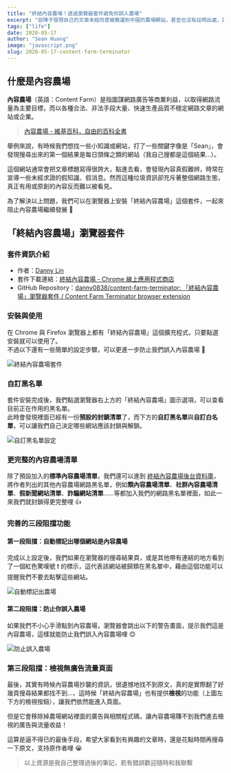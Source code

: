 ```yaml
---
title: "終結內容農場！透過瀏覽器套件避免你誤入農場"
excerpt: "前陣子發現自己的文章未經同意被搬運到中國的農場網站，甚至也沒有註明出處，讓我開始重視內容農場的問題，最近也發現了一個瀏覽器套件可以幫忙抵制內容農場發展，結果安裝後發現搜尋結果一堆農場哈哈。"
tags: ["life"]
date: 2020-05-17
author: "Sean Huang"
image: "javascript.png"
slug: 2020-05-17-content-farm-terminator
---
```


## 什麼是內容農場

**內容農場**（英語：Content Farm）是指圖謀網路廣告等商業利益，以取得網路流量為主要目標，而以各種合法、非法手段大量、快速生產品質不穩定網路文章的網站或企業。

> [內容農場 - 維基百科，自由的百科全書](https://zh.wikipedia.org/wiki/%E5%85%A7%E5%AE%B9%E8%BE%B2%E5%A0%B4)

舉例來說，有時候我們想找一些小知識或網站，打了一些關鍵字像是「Sean」，會發現搜尋出來的第一個結果是每日頭條之類的網站（我自己搜都是這個結果…）。

這個網站通常會把文章標題寫得很誇大，點進去看，會發現內容真假難辨，時常在宣導一些未經求證的假知識、假消息。然而這種垃圾資訊卻充斥著整個網路生態，真正有用或原創的內容反而難以被看見。

為了解決以上問題，我們可以在瀏覽器上安裝「終結內容農場」這個套件，一起來阻止內容農場繼續發展 🙏

## 「終結內容農場」瀏覽器套件

### 套件資訊介紹

- 作者：[Danny Lin](https://github.com/danny0838)
- 套件下載連結：[終結內容農場 - Chrome 線上應用程式商店](https://chrome.google.com/webstore/detail/content-farm-terminator/lcghoajegeldpfkfaejegfobkapnemjl?hl=zh-TW)
- GitHub Repository：[danny0838/content-farm-terminator: 「終結內容農場」瀏覽器套件 / Content Farm Terminator browser extension](https://github.com/danny0838/content-farm-terminator)

### 安裝與使用

在 Chrome 與 Firefox 瀏覽器上都有「終結內容農場」這個擴充程式，只要點選安裝就可以使用了。  
不過以下還有一些簡單的設定步驟，可以更進一步防止我們誤入內容農場 💪

![終結內容農場套件](https://i.imgur.com/eGbjaPQ.png)

### 自訂黑名單

套件安裝完成後，我們點選瀏覽器右上方的「終結內容農場」圖示選項，可以查看目前正在作用的黑名單。  
此時會發現裡面已經有一份**預設的封鎖清單**了，而下方的**自訂黑名單**與**自訂白名單**，可以讓我們自己決定哪些網站應該封鎖與解鎖。

![自訂黑名單設定](https://i.imgur.com/ToygZzP.png)

### 更完整的內容農場清單

除了預設加入的**標準內容農場清單**，我們還可以進到 [終結內容農場後台資料庫](https://github.com/danny0838/content-farm-terminator/tree/gh-pages)，將作者列出的其他內容農場網路黑名單，例如**類內容農場清單**、**社群內容農場清單**、**假新聞網站清單**、**詐騙網站清單**……等都加入我們的網路黑名單裡面，如此一來我們就封鎖得更完整哩 👍

### 完善的三段阻擋功能

#### 第一段阻擋：自動標記出哪個網站是內容農場

完成以上設定後，我們如果在瀏覽器的搜尋結果頁，或是其他帶有連結的地方看到了一個紅色驚嘆號 ❗️ 的標示，這代表該網站被歸類在黑名單中，藉由這個功能可以提醒我們不要去點擊這些網站。

![自動標記出農場](https://i.imgur.com/IrF7NRF.png)

#### 第二段阻擋：防止你誤入農場

如果我們不小心手滑點到內容農場，瀏覽器會跳出以下的警告畫面，提示我們這是內容農場，這樣就能防止我們誤入內容農場哩 😊

![防止誤入農場](https://i.imgur.com/uyiPfHE.png)

### 第三段阻擋：檢視無廣告流量頁面

最後，其實有時候內容農場抄襲的資訊，很遺憾地找不到原文，真的是實際翻了好幾頁搜尋結果都找不到…，這時候「終結內容農場」也有提供**檢視**的功能（上圖左下方的檢視按鈕），讓我們依然能進入頁面。

但是它會移除掉農場網站裡面的廣告與相關程式碼，讓內容農場賺不到我們進去檢視的廣告與流量收益！

這算是逼不得已的最後手段，希望大家看到有興趣的文章時，還是花點時間再搜尋一下原文，支持原作者哩 😭

> 以上資源是我自己整理過後的筆記，若有錯誤歡迎隨時和我聯繫
